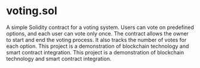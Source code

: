 # voting.sol
A simple Solidity contract for a voting system. Users can vote on predefined options, and each user can vote only once. The contract allows the owner to start and end the voting process. It also tracks the number of votes for each option.
This project is a demonstration of blockchain technology and smart contract integration.
This project is a demonstration of blockchain technology and smart contract integration.